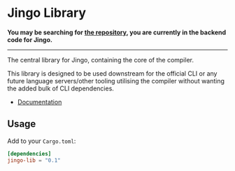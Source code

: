 # Jingo Library

**You may be searching for [the repository](https://github.com/scOwez/jingo), you are currently in the backend code for Jingo.**

---

The central library for Jingo, containing the core of the compiler.

This library is designed to be used downstream for the official CLI or any future language servers/other tooling utilising the compiler without wanting the added bulk of CLI dependencies.

- [Documentation](https://docs.rs/jingo-lib)

## Usage

Add to your `Cargo.toml`:

```toml
[dependencies]
jingo-lib = "0.1"
```
